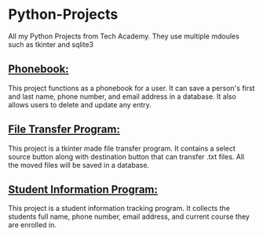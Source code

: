 # Python-Projects
All my Python Projects from Tech Academy. They use multiple mdoules such as tkinter and sqlite3 


## [Phonebook:](https://github.com/GarrettHiles/Python-Projects/tree/main/Phonebook)
This project functions as a phonebook for a user. It can save a person's first and last name, phone number, and email address in a database. It also allows users to delete and update any entry.

## [File Transfer Program:](https://github.com/GarrettHiles/Python-Projects/tree/main/File_Transfer_Assignment)
This project is a tkinter made file transfer program. It contains a select source button along with destination button that can transfer .txt files. All the moved files will be saved in a database. 

## [Student Information Program:](https://github.com/GarrettHiles/Python-Projects/tree/main/StudentTrackingAssignment)
This project is a student information tracking program. It collects the students full name, phone number, email address, and current course they are enrolled in. 
